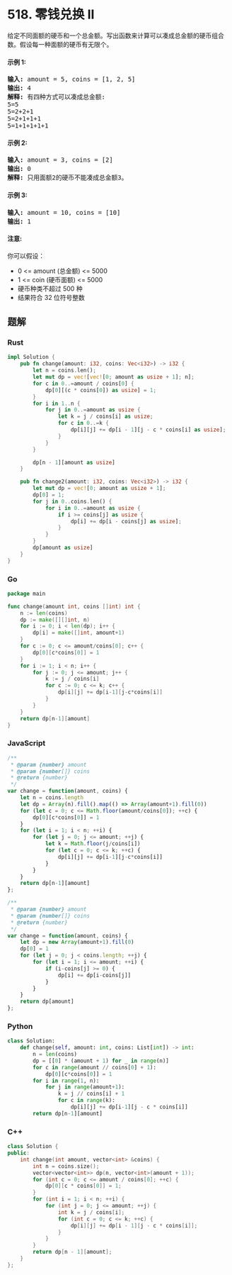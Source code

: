 # 518. 零钱兑换 II
给定不同面额的硬币和一个总金额。写出函数来计算可以凑成总金额的硬币组合数。假设每一种面额的硬币有无限个。

#### 示例 1:
<pre>
<strong>输入:</strong> amount = 5, coins = [1, 2, 5]
<strong>输出:</strong> 4
<strong>解释:</strong> 有四种方式可以凑成总金额:
5=5
5=2+2+1
5=2+1+1+1
5=1+1+1+1+1
</pre>

#### 示例 2:
<pre>
<strong>输入:</strong> amount = 3, coins = [2]
<strong>输出:</strong> 0
<strong>解释:</strong> 只用面额2的硬币不能凑成总金额3。
</pre>

#### 示例 3:
<pre>
<strong>输入:</strong> amount = 10, coins = [10]
<strong>输出:</strong> 1
</pre>

#### 注意:
你可以假设：
* 0 <= amount (总金额) <= 5000
* 1 <= coin (硬币面额) <= 5000
* 硬币种类不超过 500 种
* 结果符合 32 位符号整数

## 题解

### Rust
```rust
impl Solution {
    pub fn change(amount: i32, coins: Vec<i32>) -> i32 {
        let n = coins.len();
        let mut dp = vec![vec![0; amount as usize + 1]; n];
        for c in 0..=amount / coins[0] {
            dp[0][(c * coins[0]) as usize] = 1;
        }
        for i in 1..n {
            for j in 0..=amount as usize {
                let k = j / coins[i] as usize;
                for c in 0..=k {
                    dp[i][j] += dp[i - 1][j - c * coins[i] as usize];
                }
            }
        }

        dp[n - 1][amount as usize]
    }

    pub fn change2(amount: i32, coins: Vec<i32>) -> i32 {
        let mut dp = vec![0; amount as usize + 1];
        dp[0] = 1;
        for j in 0..coins.len() {
            for i in 0..=amount as usize {
                if i >= coins[j] as usize {
                    dp[i] += dp[i - coins[j] as usize];
                }
            }
        }
        dp[amount as usize]
    }
}
```

### Go
```go
package main

func change(amount int, coins []int) int {
	n := len(coins)
	dp := make([][]int, n)
	for i := 0; i < len(dp); i++ {
		dp[i] = make([]int, amount+1)
	}
	for c := 0; c <= amount/coins[0]; c++ {
		dp[0][c*coins[0]] = 1
	}
	for i := 1; i < n; i++ {
		for j := 0; j <= amount; j++ {
			k := j / coins[i]
			for c := 0; c <= k; c++ {
				dp[i][j] += dp[i-1][j-c*coins[i]]
			}
		}
	}
	return dp[n-1][amount]
}

```

### JavaScript
```javascript
/**
 * @param {number} amount
 * @param {number[]} coins
 * @return {number}
 */
var change = function(amount, coins) {
    let n = coins.length
    let dp = Array(n).fill().map(() => Array(amount+1).fill(0))
    for (let c = 0; c <= Math.floor(amount/coins[0]); ++c) {
        dp[0][c*coins[0]] = 1
    }
    for (let i = 1; i < n; ++i) {
        for (let j = 0; j <= amount; ++j) {
            let k = Math.floor(j/coins[i])
            for (let c = 0; c <= k; ++c) {
                dp[i][j] += dp[i-1][j-c*coins[i]]
            }
        }
    }
    return dp[n-1][amount]
};

/**
 * @param {number} amount
 * @param {number[]} coins
 * @return {number}
 */
var change = function(amount, coins) {
    let dp = new Array(amount+1).fill(0)
    dp[0] = 1
    for (let j = 0; j < coins.length; ++j) {
        for (let i = 1; i <= amount; ++i) {
            if (i-coins[j] >= 0) {
                dp[i] += dp[i-coins[j]]
            }
        }
    }
    return dp[amount]
};
```

### Python
```python
class Solution:
    def change(self, amount: int, coins: List[int]) -> int:
        n = len(coins)
        dp = [[0] * (amount + 1) for _ in range(n)]
        for c in range(amount // coins[0] + 1):
            dp[0][c*coins[0]] = 1
        for i in range(1, n):
            for j in range(amount+1):
                k = j // coins[i] + 1
                for c in range(k):
                    dp[i][j] += dp[i-1][j - c * coins[i]]
        return dp[n-1][amount]

```
### C++
```c++
class Solution {
public:
    int change(int amount, vector<int> &coins) {
        int n = coins.size();
        vector<vector<int>> dp(n, vector<int>(amount + 1));
        for (int c = 0; c <= amount / coins[0]; ++c) {
            dp[0][c * coins[0]] = 1;
        }
        for (int i = 1; i < n; ++i) {
            for (int j = 0; j <= amount; ++j) {
                int k = j / coins[i];
                for (int c = 0; c <= k; ++c) {
                    dp[i][j] += dp[i - 1][j - c * coins[i]];
                }
            }
        }
        return dp[n - 1][amount];
    }
};
```